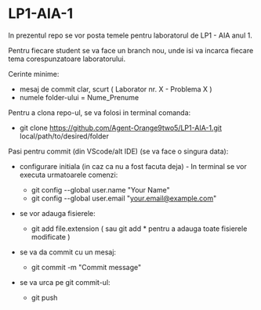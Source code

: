 # LP1-AIA-1

In prezentul repo se vor posta temele pentru laboratorul de LP1 - AIA anul 1. 

Pentru fiecare student se va face un branch nou, unde isi va incarca fiecare tema corespunzatoare laboratorului. 

Cerinte minime: 
- mesaj de commit clar, scurt ( Laborator nr. X - Problema X )
- numele folder-ului = Nume_Prenume


Pentru a clona repo-ul, se va folosi in terminal comanda: 
  - git clone https://github.com/Agent-Orange9two5/LP1-AIA-1.git local/path/to/desired/folder

Pasi pentru commit (din VScode/alt IDE) (se va face o singura data):
- configurare initiala (in caz ca nu a fost facuta deja) - In terminal se vor executa urmatoarele comenzi: 
  - git config --global user.name "Your Name"
  - git config --global user.email "your.email@example.com"

- se vor adauga fisierele:
  - git add file.extension ( sau git add * pentru a adauga toate fisierele modificate )

- se va da commit cu un mesaj:
  - git commit -m "Commit message"

- se va urca pe git commit-ul:
  - git push



